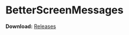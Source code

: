 # BetterScreenMessages

**Download:**
[Releases](https://github.com/UltraJohn/BetterScreenMessages/releases)